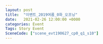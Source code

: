 ```yaml
---
layout: post
title:  "이벤트_2019여름_0화_오프닝"
date:   2021-02-26 12:00:00 +0000
categories: Event
Tags: Story Event
SceneCode: ["scene_evt190627_cp0_q1_s10"]
---
```

